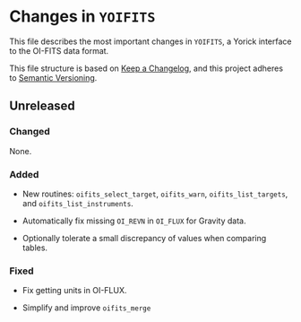 # Changes in `YOIFITS`

This file describes the most important changes in `YOIFITS`, a Yorick interface to the
OI-FITS data format.

This file structure is based on [Keep a Changelog](https://keepachangelog.com/en/1.1.0/),
and this project adheres to [Semantic Versioning](https://semver.org/spec).

## Unreleased

### Changed

None.

### Added

- New routines: `oifits_select_target`, `oifits_warn`, `oifits_list_targets`, and
  `oifits_list_instruments`.

- Automatically fix missing `OI_REVN` in `OI_FLUX` for Gravity data.

- Optionally tolerate a small discrepancy of values when comparing tables.

### Fixed

- Fix getting units in OI-FLUX.

- Simplify and improve `oifits_merge`
